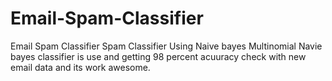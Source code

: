 # Email-Spam-Classifier
Email Spam Classifier Spam Classifier Using Naive bayes
Multinomial Navie bayes classifier is use and getting 98 percent acuuracy 
check with new email data and its work awesome.

